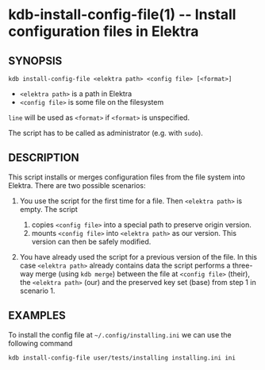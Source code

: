 # kdb-install-config-file(1) -- Install configuration files in Elektra

## SYNOPSIS

`kdb install-config-file <elektra path> <config file> [<format>]`

- `<elektra path>` is a path in Elektra
- `<config file>` is some file on the filesystem

`line` will be used as `<format>` if `<format>` is unspecified.

The script has to be called as administrator (e.g. with `sudo`).

## DESCRIPTION

This script installs or merges configuration files from the file system into
Elektra. There are two possible scenarios:

1. You use the script for the first time for a file. Then `<elektra path>` is empty. The script

   1. copies `<config file>` into a special path to preserve origin version.
   2. mounts `<config file>` into `<elektra path>` as our version. This version can then be safely modified.

2. You have already used the script for a previous version of the file. In this case `<elektra path>` already contains data the script performs a three-way
   merge (using `kdb merge`) between the file at `<config file>` (their), the `<elektra path>` (our)
   and the preserved key set (base) from step 1 in scenario 1.

## EXAMPLES

To install the config file at `~/.config/installing.ini` we can use the following command

`kdb install-config-file user/tests/installing installing.ini ini`
